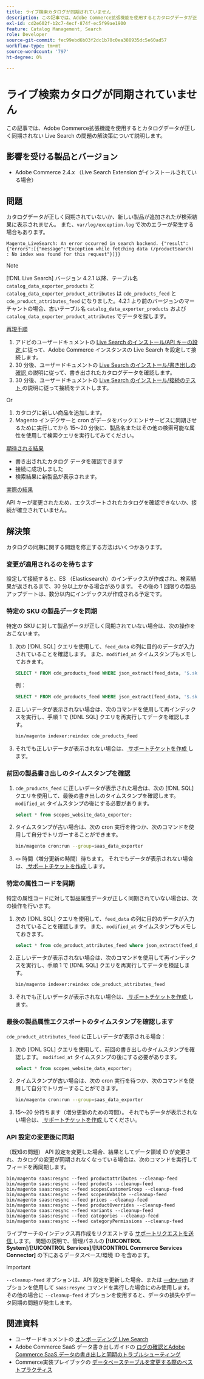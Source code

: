 ```yaml
---
title: ライブ検索カタログが同期されていません
description: この記事では、Adobe Commerce拡張機能を使用するとカタログデータが正しく同期されない Live Search の問題の解決策について説明します。
exl-id: cd2e602f-b2c7-4ecf-874f-ec5f99ae1900
feature: Catalog Management, Search
role: Developer
source-git-commit: fec99ebd6b03f2dc1b70c0ea388935dc5e60ad57
workflow-type: tm+mt
source-wordcount: '797'
ht-degree: 0%

---
```


# ライブ検索カタログが同期されていません

この記事では、Adobe Commerce拡張機能を使用するとカタログデータが正しく同期されない Live Search の問題の解決策について説明します。

## 影響を受ける製品とバージョン

* Adobe Commerce 2.4.x （Live Search Extension がインストールされている場合）

## 問題

カタログデータが正しく同期されていないか、新しい製品が追加されたが検索結果に表示されません。 また、`var/log/exception.log` で次のエラーが発生する場合もあります。

`Magento_LiveSearch: An error occurred in search backend. {"result":{"errors":[{"message":"Exception while fetching data (/productSearch) : No index was found for this request"}]}}`

>[!NOTE]
>
>[!DNL Live Search] バージョン 4.2.1 以降、テーブル名 `catalog_data_exporter_products` と `catalog_data_exporter_product_attributes` は `cde_products_feed` と `cde_product_attributes_feed` になりました。4.2.1 より前のバージョンのマーチャントの場合、古いテーブル名 `catalog_data_exporter_products` および `catalog_data_exporter_product_attributes` でデータを探します。

<u> 再現手順 </u>

1. アドビのユーザードキュメントの [Live Search のインストール/API キーの設定 ](https://experienceleague.adobe.com/docs/commerce-merchant-services/live-search/onboard/install.html?lang=ja#configure-api-keys) に従って、Adobe Commerce インスタンスの Live Search を設定して接続します。
1. 30 分後、ユーザードキュメントの [Live Search のインストール/書き出しの確認 ](https://experienceleague.adobe.com/docs/commerce-merchant-services/live-search/onboard/install.html?lang=ja#verify-export) の説明に従って、書き出されたカタログデータを確認します。
1. 30 分後、ユーザードキュメントの [Live Search のインストール/接続のテスト ](https://experienceleague.adobe.com/docs/commerce-merchant-services/live-search/onboard/install.html?lang=ja#test-connection) の説明に従って接続をテストします。

Or

1. カタログに新しい商品を追加します。
1. Magento インデクサーと cron がデータをバックエンドサービスに同期させるために実行してから 15～20 分後に、製品名またはその他の検索可能な属性を使用して検索クエリを実行してみてください。

<u> 期待される結果 </u>

* 書き出されたカタログ データを確認できます
* 接続に成功しました
* 検索結果に新製品が表示されます。

<u> 実際の結果 </u>

API キーが変更されたため、エクスポートされたカタログを確認できないか、接続が確立されていません。

## 解決策

カタログの同期に関する問題を修正する方法はいくつかあります。

### 変更が適用されるのを待ちます

設定して接続すると、ES （Elasticsearch）のインデックスが作成され、検索結果が返されるまで、30 分以上かかる場合があります。 その後の 1 回限りの製品アップデートは、数分以内にインデックスが作成される予定です。

### 特定の SKU の製品データを同期

特定の SKU に対して製品データが正しく同期されていない場合は、次の操作をおこないます。

1. 次の [!DNL SQL] クエリを使用して、`feed_data` の列に目的のデータが入力されていることを確認します。 また、`modified_at` タイムスタンプもメモしておきます。

   ```sql
   SELECT * FROM cde_products_feed WHERE json_extract(feed_data, '$.sku') = '<your_sku>' AND json_extract(feed_data, '$.storeViewCode') = '<your_ store_view_code>';
   ```

   例：

   ```sql
   SELECT * FROM cde_products_feed WHERE json_extract(feed_data, '$.sku') = '24-MB04' AND json_extract(feed_data, '$.storeViewCode') = 'default';
   ```

1. 正しいデータが表示されない場合は、次のコマンドを使用して再インデックスを実行し、手順 1 で [!DNL SQL] クエリを再実行してデータを確認します。

   ```bash
   bin/magento indexer:reindex cde_products_feed
   ```

1. それでも正しいデータが表示されない場合は、[ サポートチケットを作成 ](/help/help-center-guide/help-center/magento-help-center-user-guide.md#submit-ticket) します。

### 前回の製品書き出しのタイムスタンプを確認

1. `cde_products_feed` に正しいデータが表示された場合は、次の [!DNL SQL] クエリを使用して、最後の書き出しのタイムスタンプを確認します。 `modified_at` タイムスタンプの後にする必要があります。

   ```sql
   select * from scopes_website_data_exporter;
   ```

1. タイムスタンプが古い場合は、次の cron 実行を待つか、次のコマンドを使用して自分でトリガーすることができます。

   ```bash
   bin/magento cron:run --group=saas_data_exporter
   ```

1. `<>` 時間（増分更新の時間）待ちます。 それでもデータが表示されない場合は、[ サポートチケットを作成 ](/help/help-center-guide/help-center/magento-help-center-user-guide.md#submit-ticket) します。

### 特定の属性コードを同期

特定の属性コードに対して製品属性データが正しく同期されていない場合は、次の操作を行います。

1. 次の [!DNL SQL] クエリを使用して、`feed_data` の列に目的のデータが入力されていることを確認します。 また、`modified_at` タイムスタンプもメモしておきます。

   ```sql
   select * from cde_product_attributes_feed where json_extract(feed_data, '$.attributeCode') = '<your_attribute_code>' and store_view_code = '<your_ store_view_code>';
   ```

1. 正しいデータが表示されない場合は、次のコマンドを使用して再インデックスを実行し、手順 1 で [!DNL SQL] クエリを再実行してデータを検証します。

   ```bash
   bin/magento indexer:reindex cde_product_attributes_feed
   ```

1. それでも正しいデータが表示されない場合は、[ サポートチケットを作成 ](/help/help-center-guide/help-center/magento-help-center-user-guide.md#submit-ticket) します。

### 最後の製品属性エクスポートのタイムスタンプを確認します

`cde_product_attributes_feed` に正しいデータが表示される場合：

1. 次の [!DNL SQL] クエリを使用して、前回の書き出しのタイムスタンプを確認します。 `modified_at` タイムスタンプの後にする必要があります。

   ```sql
   select * from scopes_website_data_exporter;
   ```

1. タイムスタンプが古い場合は、次の cron 実行を待つか、次のコマンドを使用して自分でトリガーすることができます。

   ```bash
   bin/magento cron:run --group=saas_data_exporter
   ```

1. 15～20 分待ちます（増分更新のための時間）。 それでもデータが表示されない場合は、[ サポートチケットを作成 ](/help/help-center-guide/help-center/magento-help-center-user-guide.md#submit-ticket) してください。

### API 設定の変更後に同期

（既知の問題） API 設定を変更した場合、結果としてデータ領域 ID が変更され、カタログの変更が同期されなくなっている場合は、次のコマンドを実行してフィードを再同期します。

```
bin/magento saas:resync --feed productattributes --cleanup-feed
bin/magento saas:resync --feed products --cleanup-feed
bin/magento saas:resync --feed scopesCustomerGroup --cleanup-feed
bin/magento saas:resync --feed scopesWebsite --cleanup-feed
bin/magento saas:resync --feed prices --cleanup-feed
bin/magento saas:resync --feed productOverrides --cleanup-feed
bin/magento saas:resync --feed variants --cleanup-feed
bin/magento saas:resync --feed categories --cleanup-feed
bin/magento saas:resync --feed categoryPermissions --cleanup-feed
```

ライブサーチのインデックス再作成をリクエストする [ サポートリクエストを送信 ](https://experienceleague.adobe.com/home?lang=ja&support-tab=home#support) します。 問題の説明で、管理パネルの **[!UICONTROL System]**/**[!UICONTROL Services]**/**[!UICONTROL Commerce Services Connector]** の下にあるデータスペース/環境 ID を含めます。

>[!IMPORTANT]
>`--cleanup-feed` オプションは、API 設定を更新した場合、または [—dry-run](https://experienceleague.adobe.com/ja/docs/commerce/saas-data-export/data-export-cli-commands#--dry-run) オプションを使用して `saas:resync` コマンドを実行した場合にのみ使用します。 その他の場合に `--cleanup-feed` オプションを使用すると、データの損失やデータ同期の問題が発生します。

## 関連資料

* ユーザードキュメントの [ オンボーディング Live Search](https://experienceleague.adobe.com/docs/commerce-merchant-services/live-search/onboard/onboarding-overview.html?lang=ja)
* Adobe Commerce SaaS データ書き出しガイドの [ ログの確認とAdobe Commerce SaaS データの書き出しと同期のトラブルシューティング ](https://experienceleague.adobe.com/ja/docs/commerce-merchant-services/saas-data-export/troubleshooting-logging)
* Commerce実装プレイブックの [ データベーステーブルを変更する際のベストプラクティス ](https://experienceleague.adobe.com/ja/docs/commerce-operations/implementation-playbook/best-practices/development/modifying-core-and-third-party-tables#why-adobe-recommends-avoiding-modifications)
